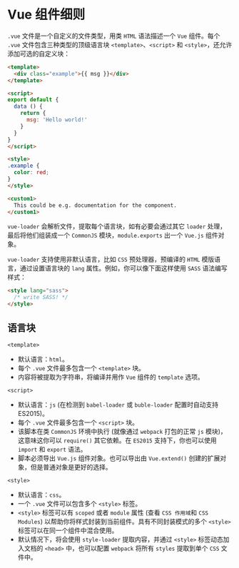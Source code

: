 # Vue 组件细则

`.vue` 文件是一个自定义的文件类型，用类 `HTML` 语法描述一个 `Vue` 组件。每个 `.vue` 文件包含三种类型的顶级语言块 `<template>`、`<script>` 和 `<style>`，还允许添加可选的自定义块：

```html
<template>
  <div class="example">{{ msg }}</div>
</template>

<script>
export default {
  data () {
    return {
      msg: 'Hello world!'
    }
  }
}
</script>

<style>
.example {
  color: red;
}
</style>

<custom1>
  This could be e.g. documentation for the component.
</custom1>
```

`vue-loader` 会解析文件，提取每个语言块，如有必要会通过其它 `loader` 处理，最后将他们组装成一个 `CommonJS` 模块，`module.exports` 出一个 `Vue.js` 组件对象。

`vue-loader` 支持使用非默认语言，比如 `CSS` 预处理器，预编译的 `HTML` 模版语言，通过设置语言块的 `lang` 属性。例如，你可以像下面这样使用 `SASS` 语法编写样式：

```html
<style lang="sass">
  /* write SASS! */
</style>
```

## 语言块

`<template>`

- 默认语言：`html`。
- 每个 `.vue` 文件最多包含一个 `<template>` 块。
- 内容将被提取为字符串，将编译并用作 `Vue` 组件的 `template` 选项。

`<script>`

- 默认语言：`js` (在检测到 `babel-loader` 或 `buble-loader` 配置时自动支持ES2015)。
- 每个 `.vue` 文件最多包含一个 `<script>` 块。
- 该脚本在类 `CommonJS` 环境中执行 (就像通过 `webpack` 打包的正常 `js` 模块)，这意味这你可以 `require()` 其它依赖。在 `ES2015` 支持下，你也可以使用 `import` 和 `export` 语法。
- 脚本必须导出 `Vue.js` 组件对象。也可以导出由 `Vue.extend()` 创建的扩展对象，但是普通对象是更好的选择。

`<style>`

- 默认语言：`css`。
- 一个 `.vue` 文件可以包含多个 `<style>` 标签。
- `<style>` 标签可以有 `scoped` 或者 `module` 属性 (查看 `CSS 作用域`和 `CSS Modules`) 以帮助你将样式封装到当前组件。具有不同封装模式的多个 `<style>` 标签可以在同一个组件中混合使用。
- 默认情况下，将会使用 `style-loader` 提取内容，并通过 `<style>` 标签动态加入文档的 `<head>` 中，也可以配置 `webpack` 将所有 `styles` 提取到单个 `CSS` 文件中。